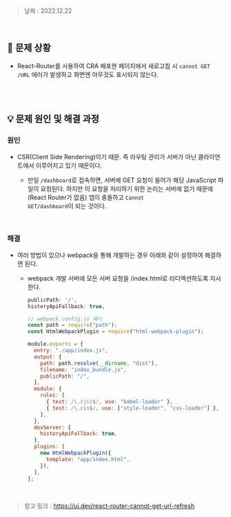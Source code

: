 > 날짜 : 2022.12.22

<br />

## 🚨 문제 상황

- React-Router를 사용하여 CRA 배포한 페이지에서 새로고침 시 <code>cannot GET /URL</code> 에러가 발생하고 화면엔 아무것도 표시되지 않는다.

<br /><br />

## 💡 문제 원인 및 해결 과정

### <strong>원인</strong>

- CSR(Client Side Rendering)이기 때문. 즉 라우팅 관리가 서버가 아닌 클라이언트에서 이루어지고 있기 때문이다.

  - 만일 <code>/dashboard</code>로 접속하면, 서버에 GET 요청이 들어가 해당 JavaScript 파일이 요청된다. 하지만 이 요청을 처리하기 위한 논리는 서버에 없기 때문에 (React Router가 없음) 앱이 충돌하고 <code>Cannot GET/dashboard</code>이 되는 것이다.

<br />

### <strong>해결</strong>

- 여러 방법이 있으나 webpack을 통해 개발하는 경우 아래와 같이 설정하여 해결하면 된다.

  - webpack 개발 서버에 모든 서버 요청을 /index.html로 리디엑션하도록 지시한다.

    ```js
    publicPath: '/',
    historyApiFallback: true,
    ```

    ```js
    // webpack.config.js 예시
    const path = require("path");
    const HtmlWebpackPlugin = require("html-webpack-plugin");

    module.exports = {
      entry: "./app/index.js",
      output: {
        path: path.resolve(__dirname, "dist"),
        filename: "index_bundle.js",
        publicPath: "/",
      },
      module: {
        rules: [
          { test: /\.(js)$/, use: "babel-loader" },
          { test: /\.css$/, use: ["style-loader", "css-loader"] },
        ],
      },
      devServer: {
        historyApiFallback: true,
      },
      plugins: [
        new HtmlWebpackPlugin({
          template: "app/index.html",
        }),
      ],
    };
    ```

<br />

> 참고 링크 : https://ui.dev/react-router-cannot-get-url-refresh

<br /><br />
